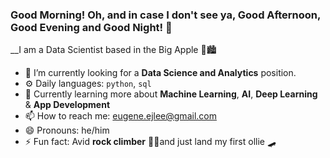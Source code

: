 ### Good Morning! Oh, and in case I don't see ya, Good Afternoon, Good Evening and Good Night! 👋

__I am a Data Scientist based in the Big Apple 🍎🏙️

- 🔭 I’m currently looking for a __Data Science and Analytics__ position.
- ⚙️ Daily languages: `python`, `sql`
- 🌱 Currently learning more about __Machine Learning__, __AI__, __Deep Learning__ & __App Development__
- 📫 How to reach me: eugene.ejlee@gmail.com
- 😄 Pronouns: he/him
- ⚡ Fun fact: Avid __rock climber__ 🧗‍♂️and just land my first ollie 🛹
